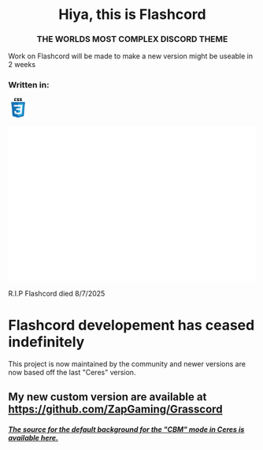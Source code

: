 <h1 align="center">Hiya, this is Flashcord</h1>
<h3 align="center">THE WORLDS MOST COMPLEX DISCORD THEME</h3>

Work on Flashcord will be made to make a new version might be useable in 2 weeks

<h3 align="left">Written in:</h3>
<p align="left"> <a href="https://www.w3schools.com/css/" target="_blank" rel="noreferrer"> <img src="https://raw.githubusercontent.com/devicons/devicon/master/icons/css3/css3-original-wordmark.svg" alt="css3" width="40" height="40"/> </a> </p>



![Metrics](/github-metrics.svg)















R.I.P Flashcord died 8/7/2025


# Flashcord developement has ceased indefinitely
This project is now maintained by the community and newer versions are now based off the last "Ceres" version.

## My new custom version are available at https://github.com/ZapGaming/Grasscord

##### [The source for the default background for the "CBM" mode in Ceres is available here.](https://www.pixiv.net/en/artworks/115204201)
